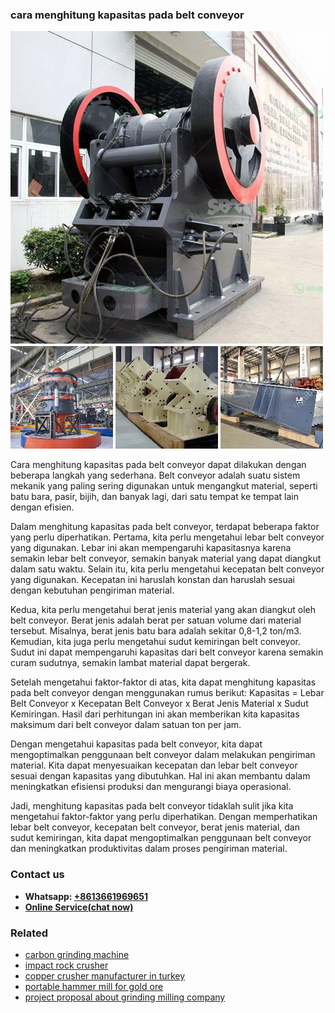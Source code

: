 <h3>cara menghitung kapasitas pada belt conveyor</h3><img src='1708309247.jpg' alt=''><p>Cara menghitung kapasitas pada belt conveyor dapat dilakukan dengan beberapa langkah yang sederhana. Belt conveyor adalah suatu sistem mekanik yang paling sering digunakan untuk mengangkut material, seperti batu bara, pasir, bijih, dan banyak lagi, dari satu tempat ke tempat lain dengan efisien.</p><p>Dalam menghitung kapasitas pada belt conveyor, terdapat beberapa faktor yang perlu diperhatikan. Pertama, kita perlu mengetahui lebar belt conveyor yang digunakan. Lebar ini akan mempengaruhi kapasitasnya karena semakin lebar belt conveyor, semakin banyak material yang dapat diangkut dalam satu waktu. Selain itu, kita perlu mengetahui kecepatan belt conveyor yang digunakan. Kecepatan ini haruslah konstan dan haruslah sesuai dengan kebutuhan pengiriman material.</p><p>Kedua, kita perlu mengetahui berat jenis material yang akan diangkut oleh belt conveyor. Berat jenis adalah berat per satuan volume dari material tersebut. Misalnya, berat jenis batu bara adalah sekitar 0,8-1,2 ton/m3. Kemudian, kita juga perlu mengetahui sudut kemiringan belt conveyor. Sudut ini dapat mempengaruhi kapasitas dari belt conveyor karena semakin curam sudutnya, semakin lambat material dapat bergerak.</p><p>Setelah mengetahui faktor-faktor di atas, kita dapat menghitung kapasitas pada belt conveyor dengan menggunakan rumus berikut: Kapasitas = Lebar Belt Conveyor x Kecepatan Belt Conveyor x Berat Jenis Material x Sudut Kemiringan. Hasil dari perhitungan ini akan memberikan kita kapasitas maksimum dari belt conveyor dalam satuan ton per jam.</p><p>Dengan mengetahui kapasitas pada belt conveyor, kita dapat mengoptimalkan penggunaan belt conveyor dalam melakukan pengiriman material. Kita dapat menyesuaikan kecepatan dan lebar belt conveyor sesuai dengan kapasitas yang dibutuhkan. Hal ini akan membantu dalam meningkatkan efisiensi produksi dan mengurangi biaya operasional.</p><p>Jadi, menghitung kapasitas pada belt conveyor tidaklah sulit jika kita mengetahui faktor-faktor yang perlu diperhatikan. Dengan memperhatikan lebar belt conveyor, kecepatan belt conveyor, berat jenis material, dan sudut kemiringan, kita dapat mengoptimalkan penggunaan belt conveyor dan meningkatkan produktivitas dalam proses pengiriman material.</p><h3>Contact us</h3><ul><li><strong>Whatsapp:&nbsp;<a href="https://wa.me/8613661969651">+8613661969651</a></strong></li><li><a href="https://swt.shibang-china.com/?git&amp;zhl&amp;cara menghitung kapasitas pada belt conveyor"><strong>Online Service(chat now)</strong></a></li></ul><h3>Related</h3><ul><li><a href='carbon grinding machine.md'>carbon grinding machine</a></li><li><a href='impact rock crusher.md'>impact rock crusher</a></li><li><a href='copper crusher manufacturer in turkey.md'>copper crusher manufacturer in turkey</a></li><li><a href='portable hammer mill for gold ore.md'>portable hammer mill for gold ore</a></li><li><a href='project proposal about grinding milling company.md'>project proposal about grinding milling company</a></li></ul>